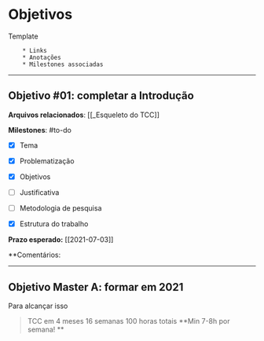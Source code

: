 # Objetivos

Template
```* Objetivos: 
	* Links
	* Anotações
	* Milestones associadas
```
	
-----

## Objetivo #01: completar a Introdução
**Arquivos relacionados**: [[_Esqueleto do TCC]]

**Milestones**: #to-do 
- [x] Tema
- [x] Problematização
- [x] Objetivos
- [ ] Justificativa
- [ ] Metodologia de pesquisa
- [x] Estrutura do trabalho


**Prazo esperado:** [[2021-07-03]]

**Comentários: 

----
## Objetivo Master A: formar em 2021
Para alcançar isso
> TCC em 4 meses
> 16 semanas
> 100 horas totais
> **Min 7-8h por semana! **
